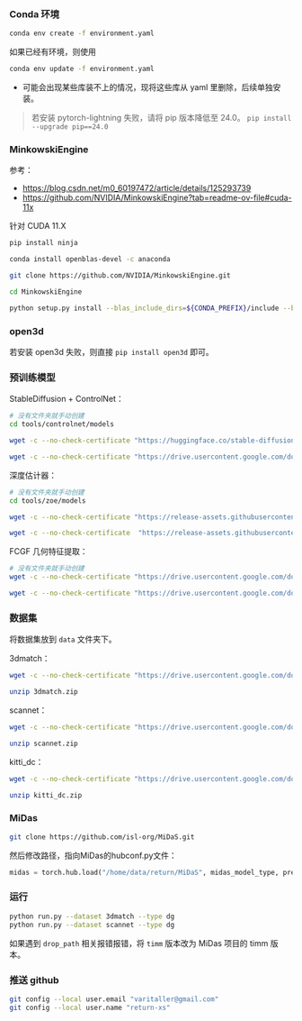 
### Conda 环境

```sh
conda env create -f environment.yaml
```

如果已经有环境，则使用

```sh
conda env update -f environment.yaml
```

- 可能会出现某些库装不上的情况，现将这些库从 yaml 里删除，后续单独安装。

> 若安装 pytorch-lightning 失败，请将 pip 版本降低至 24.0。 `pip install --upgrade pip==24.0`

### MinkowskiEngine

参考：

- https://blog.csdn.net/m0_60197472/article/details/125293739
- https://github.com/NVIDIA/MinkowskiEngine?tab=readme-ov-file#cuda-11x

针对 CUDA 11.X

```sh
pip install ninja

conda install openblas-devel -c anaconda

git clone https://github.com/NVIDIA/MinkowskiEngine.git

cd MinkowskiEngine

python setup.py install --blas_include_dirs=${CONDA_PREFIX}/include --blas=openblas
```

### open3d

若安装 open3d 失败，则直接 `pip install open3d` 即可。

### 预训练模型

StableDiffusion + ControlNet： 

```sh
# 没有文件夹就手动创建
cd tools/controlnet/models

wget -c --no-check-certificate "https://huggingface.co/stable-diffusion-v1-5/stable-diffusion-v1-5/resolve/main/v1-5-pruned-emaonly.ckpt?download=true"  -O v1-5-pruned-emaonly.ckpt

wget -c --no-check-certificate "https://drive.usercontent.google.com/download?id=1YSYXHZtg4Mvdh_twOK_FIc8kao3sA3z2&export=download&authuser=0&confirm=t&uuid=2a5b8c1e-06d6-4086-a9b8-cbd94dddd827&at=AKSUxGN_meExAuCmEiZtzBRQtWie%3A1761442006509" -O control_v11f1p_sd15_depth_ft.pth
```

深度估计器：

```sh
# 没有文件夹就手动创建
cd tools/zoe/models

wget -c --no-check-certificate "https://release-assets.githubusercontent.com/github-production-release-asset/565837677/62f7ce61-dac3-4c16-9768-dd6af06c12e6?sp=r&sv=2018-11-09&sr=b&spr=https&se=2025-10-26T02%3A40%3A00Z&rscd=attachment%3B+filename%3DZoeD_M12_N.pt&rsct=application%2Foctet-stream&skoid=96c2d410-5711-43a1-aedd-ab1947aa7ab0&sktid=398a6654-997b-47e9-b12b-9515b896b4de&skt=2025-10-26T01%3A39%3A41Z&ske=2025-10-26T02%3A40%3A00Z&sks=b&skv=2018-11-09&sig=pmUtryGVHEnDc0teWDRJHc5fybUP81vxX9pey2IjA38%3D&jwt=eyJ0eXAiOiJKV1QiLCJhbGciOiJIUzI1NiJ9.eyJpc3MiOiJnaXRodWIuY29tIiwiYXVkIjoicmVsZWFzZS1hc3NldHMuZ2l0aHVidXNlcmNvbnRlbnQuY29tIiwia2V5Ijoia2V5MSIsImV4cCI6MTc2MTQ0NjQ0NywibmJmIjoxNzYxNDQyODQ3LCJwYXRoIjoicmVsZWFzZWFzc2V0cHJvZHVjdGlvbi5ibG9iLmNvcmUud2luZG93cy5uZXQifQ._nd1tE2NJF1QHs30GmI9nBb7CUa-dOmcf28FZqKFWJA&response-content-disposition=attachment%3B%20filename%3DZoeD_M12_N.pt&response-content-type=application%2Foctet-stream" -O ZoeD_M12_N.pt

wget -c --no-check-certificate  "https://release-assets.githubusercontent.com/github-production-release-asset/565837677/74a766f7-4650-4e10-84f9-b620d7c6ca2c?sp=r&sv=2018-11-09&sr=b&spr=https&se=2025-10-26T02%3A41%3A35Z&rscd=attachment%3B+filename%3DZoeD_M12_NK.pt&rsct=application%2Foctet-stream&skoid=96c2d410-5711-43a1-aedd-ab1947aa7ab0&sktid=398a6654-997b-47e9-b12b-9515b896b4de&skt=2025-10-26T01%3A41%3A08Z&ske=2025-10-26T02%3A41%3A35Z&sks=b&skv=2018-11-09&sig=NGWzDPLbVK8%2B7l2VE3oCw0TgicYcrZ8NYWVYgVRaewE%3D&jwt=eyJ0eXAiOiJKV1QiLCJhbGciOiJIUzI1NiJ9.eyJpc3MiOiJnaXRodWIuY29tIiwiYXVkIjoicmVsZWFzZS1hc3NldHMuZ2l0aHVidXNlcmNvbnRlbnQuY29tIiwia2V5Ijoia2V5MSIsImV4cCI6MTc2MTQ0NzA2NSwibmJmIjoxNzYxNDQzNDY1LCJwYXRoIjoicmVsZWFzZWFzc2V0cHJvZHVjdGlvbi5ibG9iLmNvcmUud2luZG93cy5uZXQifQ.De8iD9EY1lWU6hqq-evhQn8B17xoseLXY1dqP-Vy8Tw&response-content-disposition=attachment%3B%20filename%3DZoeD_M12_NK.pt&response-content-type=application%2Foctet-stream" -O ZoeD_M12_NK.pt
```

FCGF 几何特征提取：

```sh
# 没有文件夹就手动创建
wget -c --no-check-certificate "https://drive.usercontent.google.com/download?id=1cLFlKC_novdwFbxk6dtLlqOUlmynV7jc&export=download&authuser=0" -O fcgf_indoor.pth

wget -c --no-check-certificate "https://drive.usercontent.google.com/download?id=1D6mKqzGqg9seeU3s2QJ7MEgHJPKxNo8F&export=download&authuser=0&confirm=t&uuid=b6f17508-51f0-4ef8-99be-1d9f8b94a272&at=AKSUxGOrFI1PjaRGTHj8vQlH3URJ%3A1761443874327" -O fcgf_outdoor.pth
```

### 数据集

将数据集放到 `data` 文件夹下。

3dmatch：

```sh
wget -c --no-check-certificate "https://drive.usercontent.google.com/download?id=1tSTlYFou6UEKR_UJa0Qm0Dy6foW4ubIs&export=download&authuser=0&confirm=t&uuid=eb6d61be-ecfa-43b9-9d2a-48f4467948ca&at=AKSUxGOw5ZsvzjmI_p1x-tFBHK9j%3A1761444061261" -O 3dmatch.zip

unzip 3dmatch.zip
```

scannet：

```sh
wget -c --no-check-certificate "https://drive.usercontent.google.com/download?id=1wSoPzuAIZ3DFU1Gk2wcREXQG3jd9PW7s&export=download&authuser=0&confirm=t&uuid=b67eadde-cf1e-4e8c-aa50-37658c0dc3e9&at=AKSUxGORh0dqI1JRWHBXLfCSMzd4%3A1761444182223" -O scannet.zip

unzip scannet.zip
```

kitti_dc：

```sh
wget -c --no-check-certificate "https://drive.usercontent.google.com/download?id=1c1TcUV2fMmXKK_vyZstVLD9J4-pCVCRu&export=download&authuser=0&confirm=t&uuid=8791b370-2a52-4f0b-8c66-1b5717286a0b&at=AKSUxGMNDF8qFinKXl6RukW_G8Bu%3A1761444254947" -O kitti_dc.zip

unzip kitti_dc.zip
```

### MiDas

```sh
git clone https://github.com/isl-org/MiDaS.git
```

然后修改路径，指向MiDas的hubconf.py文件：

```python
midas = torch.hub.load("/home/data/return/MiDaS", midas_model_type, pretrained=use_pretrained_midas, source='local') 
```

### 运行

```sh
python run.py --dataset 3dmatch --type dg
python run.py --dataset scannet --type dg
```

如果遇到 `drop_path` 相关报错报错，将 `timm` 版本改为 MiDas 项目的 timm 版本。

### 推送 github

```sh
git config --local user.email "varitaller@gmail.com"
git config --local user.name "return-xs"
```

